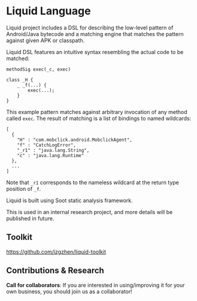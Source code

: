 # Liquid Language

Liquid project includes a DSL for describing the low-level
pattern of Android/Java bytecode and a matching engine that matches
the pattern against given APK or classpath.

Liquid DSL features an intuitive syntax resembling the actual code to be
matched:

```
methodSig exec(_c, exec)

class _H {
    _ _f(...) {
        exec(...);
    }
}
```

This example pattern matches against arbitrary invocation of any method called
`exec`. The result of matching is a list of bindings to named wildcards:

```
[
  {
    "H" : "com.mobclick.android.MobclickAgent",
    "f" : "CatchLogError",
    "_r1" : "java.lang.String",
    "c" : "java.lang.Runtime"
  },
  ...
]
```

Note that `_r1` corresponds to the nameless wildcard at the return type position
of `_f`.

Liquid is built using Soot static analysis framework.

This is used in an internal research project, and more details will be published in future.

## Toolkit

https://github.com/izgzhen/liquid-toolkit

## Contributions & Research

**Call for collaborators**: If you are interested in using/improving it for your own business, you should join us as a collaborator!
